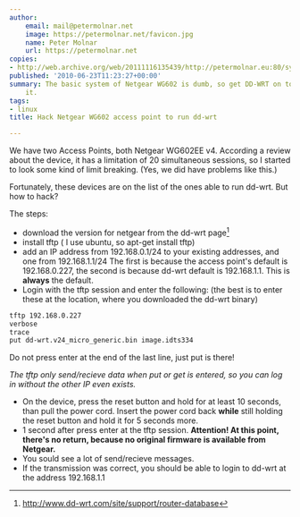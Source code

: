 ```yaml
---
author:
    email: mail@petermolnar.net
    image: https://petermolnar.net/favicon.jpg
    name: Peter Molnar
    url: https://petermolnar.net
copies:
- http://web.archive.org/web/20111116135439/http://petermolnar.eu:80/sysadmin-blog/hack-netgear-wg602-access-point-to-run-dd-wrt/
published: '2010-06-23T11:23:27+00:00'
summary: The basic system of Netgear WG602 is dumb, so get DD-WRT on top of
    it.
tags:
- linux
title: Hack Netgear WG602 access point to run dd-wrt

---
```


We have two Access Points, both Netgear WG602EE v4. According a review
about the device, it has a limitation of 20 simultaneous sessions, so I
started to look some kind of limit breaking. (Yes, we did have problems
like this.)

Fortunately, these devices are on the list of the ones able to run
dd-wrt. But how to hack?

The steps:

-   download the version for netgear from the dd-wrt page[^1]
-   install tftp ( I use ubuntu, so apt-get install tftp)
-   add an IP address from 192.168.0.1/24 to your existing addresses,
    and one from 192.168.1.1/24 The first is because the access point's
    default is 192.168.0.227, the second is because dd-wrt default is
    192.168.1.1. This is **always** the default.
-   Login with the tftp session and enter the following: (the best is to
    enter these at the location, where you downloaded the dd-wrt binary)

```bash
tftp 192.168.0.227
verbose
trace
put dd-wrt.v24_micro_generic.bin image.idts334
```

Do not press enter at the end of the last line, just put is there!

*The tftp only send/recieve data when put or get is entered, so you can
log in without the other IP even exists.*

-   On the device, press the reset button and hold for at least 10
    seconds, than pull the power cord. Insert the power cord back
    **while** still holding the reset button and hold it for 5 seconds
    more.
-   1 second after press enter at the tftp session. **Attention! At this
    point, there's no return, because no original firmware is available
    from Netgear.**
-   You sould see a lot of send/recieve messages.
-   If the transmission was correct, you should be able to login to
    dd-wrt at the address 192.168.1.1

[^1]: <http://www.dd-wrt.com/site/support/router-database>